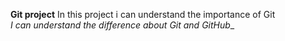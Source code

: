 **Git project**
In this project i can understand the importance of Git
<br>
_I can understand the difference about Git and GitHub__
